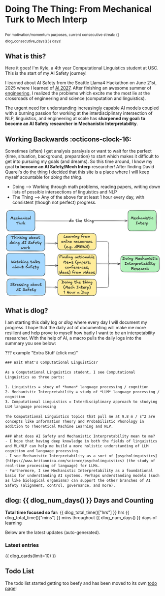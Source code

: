# Doing The Thing: From Mechanical Turk to Mech Interp

<sub> For motivation/momentum purposes, current consecutive streak: {{ dlog_consecutive_days() }} days! </sub>

## What is this?
Here it goes! I'm Kyle, a 4th year Computational Linguistics student at USC. This is the start of my AI Safety journey!

I learned about AI Safety from the Seattle Llama4 Hackathon on June 21st, 2025 where I learned of [AI 2027](https://ai-2027.com). After finishing an awesome summer of [engineering](https://en.wikipedia.org/wiki/Annapurna_Labs), I realized the problems which excite me the most lie at the crossroads of engineering and science (computation and linguistics). 

The urgent need for understanding increasingly capable AI models coupled with a burning passion for working at the interdisciplinary intersection of NLP, linguistics, and engineering at scale has **sharpened my goal: to become an AI Safety researcher in Mechanistic Interpretability**.

## Working Backwards :octicons-clock-16:
Sometimes (often) I get analysis paralysis or want to wait for the perfect {time, situation, background, preparation} to start which makes it difficult to get into pursuing my goals (and dreams). So this time around, I know my goal **to become an AI Safety/Mech Interp** researcher! After finding David Quarel's [do the thing](https://davidquarel.github.io/2024/02/04/Do-the-thing.html#fn:audience) I decided that this site is a place where I will keep myself acountable for *doing the thing*.

- Doing --> Working through math problems, reading papers, writing down lists of possible intersections of linguistics and NLP
- The Thing --> Any of the above for at least 1 hour every day, with consistent (though not perfect) progress.

![Mechanical Turk to Mech Interp](./assets/homepage/Mechanical_Turk_to_Mech_Interp.png)

## What is **dlog**? 
I am starting this daily log or *dlog* where every day I will document my progress. I hope that the daily act of documenting will make me more resilient and help prove to myself how badly I want to be an interpetability researcher. With the help of AI, a macro pulls the daily logs into the summary you see below:

??? example "Extra Stuff (click me)" 

    ### Wait What's Computational Linguistics?

    As a Computational Linguistics student, I see Computational Linguistics as three parts:

    1. Linguistics = study of *human* language processing / cognition
    2. Mechanistic Interpretability = study of *LLM* language processing / cognition
    3. Computational Linguistics = Interdisciplinary approach to studying LLM language processing 

    The Computational Linguistics topics that pull me at 9.8 m / s^2 are concepts like Information Theory and Probabilistic Phonology in addition to Theoretical Machine Learning and NLP.

    ### What does AI Safety and Mechanistic Interpretability mean to me?
    - I hope that having deep knowledge in both the fields of linguistics and ML/NLP can help me build a more holistic understanding of LLM cognition and language processing. 
    - I see Mechanistic Interpretability as a sort of [psycholinguistics](https://www.britannica.com/science/psycholinguistics) (the study of real-time processing of language) for LLMs. 
    - Furthermore, I see Mechanistic Interpretability as a foundational basis for understanding AI systems. Perhaps understanding models (such as like biological organisms) can support the other branches of AI Safety (alignment, control, governance, and more).

## **dlog**: {{ dlog_num_days() }} Days and Counting
**Total time focused so far:** {{ dlog_total_time()["hrs"] }} hrs {{ dlog_total_time()["mins"] }} mins throughout {{ dlog_num_days() }} days of learning

Below are the latest updates (auto-generated). 

### Latest entries
{{ dlog_cards(limit=10) }}

## Todo List
The todo list started getting too beefy and has been moved to its own [todo page](notes/Todo.md)!
